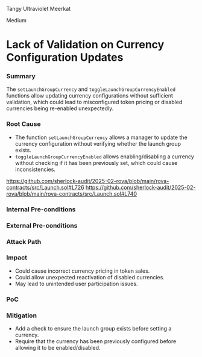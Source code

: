 Tangy Ultraviolet Meerkat

Medium

# Lack of Validation on Currency Configuration Updates

### Summary

The `setLaunchGroupCurrency` and `toggleLaunchGroupCurrencyEnabled` functions allow updating currency configurations without sufficient validation, which could lead to misconfigured token pricing or disabled currencies being re-enabled unexpectedly.

### Root Cause

- The function `setLaunchGroupCurrency` allows a manager to update the currency configuration without verifying whether the launch group exists.
- `toggleLaunchGroupCurrencyEnabled` allows enabling/disabling a currency without checking if it has been previously set, which could cause inconsistencies.

https://github.com/sherlock-audit/2025-02-rova/blob/main/rova-contracts/src/Launch.sol#L726
https://github.com/sherlock-audit/2025-02-rova/blob/main/rova-contracts/src/Launch.sol#L740

### Internal Pre-conditions

### External Pre-conditions 

### Attack Path

### Impact

- Could cause incorrect currency pricing in token sales.
- Could allow unexpected reactivation of disabled currencies.
- May lead to unintended user participation issues.

### PoC

### Mitigation

- Add a check to ensure the launch group exists before setting a currency.
- Require that the currency has been previously configured before allowing it to be enabled/disabled.